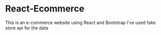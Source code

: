 # React-Ecommerce
This is an e-commerce website using React and Bootstrap
I've used fake store api for the data 
